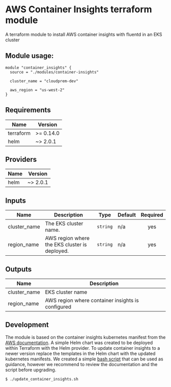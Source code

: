 # AWS Container Insights terraform module

A terraform module to install AWS container insights with fluentd in an EKS cluster

## Module usage:

```hcl
module "container_insights" {
  source = "./modules/container-insights"

  cluster_name = "cloudprem-dev"

  aws_region = "us-west-2"
}
```

<!-- BEGINNING OF PRE-COMMIT-TERRAFORM DOCS HOOK -->
## Requirements

| Name | Version |
|------|---------|
| terraform | >= 0.14.0 |
| helm | ~> 2.0.1 |

## Providers

| Name | Version |
|------|---------|
| helm | ~> 2.0.1 |

## Inputs

| Name | Description | Type | Default | Required |
|------|-------------|------|---------|:--------:|
| cluster\_name | The EKS cluster name. | `string` | n/a | yes |
| region\_name | AWS region where the EKS cluster is deployed. | `string` | n/a | yes |

## Outputs

| Name | Description |
|------|-------------|
| cluster\_name | EKS cluster name |
| region\_name | AWS region where container insights is configured |

<!-- END OF PRE-COMMIT-TERRAFORM DOCS HOOK -->

## Development

The module is based on the container insights kubernetes manifest from the [AWS documentation](https://docs.aws.amazon.com/AmazonCloudWatch/latest/monitoring/Container-Insights-setup-EKS-quickstart.html). A simple Helm chart was created to be deployed within Terraform with the Helm provider. To update container insights to a newer version replace the templates in the Helm chart with the updated kubernetes manifests. We created a simple [bash script](./update_container_insights.sh) that can be used as guidance, however we recommend to review the documentation and the script before upgrading.

```console
$ ./update_container_insights.sh
```